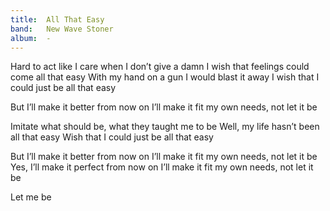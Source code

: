 ```yaml
---
title:  All That Easy
band:   New Wave Stoner
album:  -
---
```


Hard to act like I care
when I don’t give a damn
I wish that feelings could come all that easy
With my hand on a gun
I would blast it away
I wish that I could just be all that easy

But I’ll make it better from now on
I’ll make it fit my own needs, not let it be

Imitate what should be,
what they taught me to be
Well, my life hasn’t been all that easy
Wish that I could just be all that easy

But I’ll make it better from now on
I’ll make it fit my own needs, not let it be
Yes, I’ll make it perfect from now on
I’ll make it fit my own needs, not let it be

Let me be